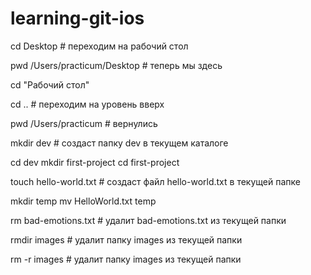 # learning-git-ios
cd Desktop # переходим на рабочий стол

pwd
/Users/practicum/Desktop # теперь мы здесь

cd "Рабочий стол"

cd .. # переходим на уровень вверх

pwd
/Users/practicum # вернулись 

mkdir dev # создаст папку dev в текущем каталоге

cd dev
mkdir first-project
cd first-project

touch hello-world.txt # создаст файл hello-world.txt в текущей папке

mkdir temp
mv HelloWorld.txt temp

rm bad-emotions.txt # удалит bad-emotions.txt из текущей папки

rmdir images # удалит папку images из текущей папки

rm -r images # удалит папку images из текущей папки
